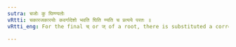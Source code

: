 ```yaml
---
sutra: चजोः कु घिण्ण्यतोः
vRtti: चकारजकारयोः कवर्गादेशो भवति घिति ण्यति च प्रत्यये परतः ॥
vRtti_eng: For the final च् or ज् of a root, there is substituted a corresponding guttural, before an affix having an indicatory घ्, and before ण्यत् ॥

---
```

